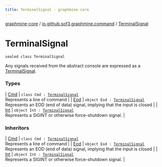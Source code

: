 ```yaml
---
title: TerminalSignal - graphmine-core
---
```


[graphmine-core](../../index.html) / [io.github.sof3.graphmine.command](../index.html) / [TerminalSignal](./index.html)

# TerminalSignal

`sealed class TerminalSignal`

Any signals received from the abstract console are expressed as a [TerminalSignal](./index.html).

### Types

| [Cmd](-cmd/index.html) | `class Cmd : `[`TerminalSignal`](./index.html)<br>Represents a line of command |
| [Eod](-eod.html) | `object Eod : `[`TerminalSignal`](./index.html)<br>Represents an EOD (end of data) signal, implying that the input is closed |
| [Int](-int.html) | `object Int : `[`TerminalSignal`](./index.html)<br>Represents a SIGINT or otherwise force-shutdown signal. |

### Inheritors

| [Cmd](-cmd/index.html) | `class Cmd : `[`TerminalSignal`](./index.html)<br>Represents a line of command |
| [Eod](-eod.html) | `object Eod : `[`TerminalSignal`](./index.html)<br>Represents an EOD (end of data) signal, implying that the input is closed |
| [Int](-int.html) | `object Int : `[`TerminalSignal`](./index.html)<br>Represents a SIGINT or otherwise force-shutdown signal. |

